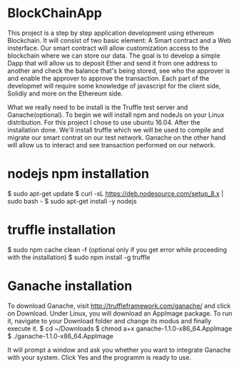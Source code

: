 # BlockChainApp

This project is a step by step application development using ethereum Blockchain. It will consist of two basic element: A Smart contract and a Web insterface. Our smart contract will allow customization access to the blockchain where we can store our data.
The goal is to develop a simple Dapp that will allow us to deposit Ether and send it from one address to another and check the balance that's being stored, see who the approver is and enable the approver to approve the transaction. Each part of the developmet will require some knowledge of javascript for the client side, Solidiy and more on the Ethereum side.


What we really need to be install is the Truffle test server and Ganache(optional).
To begin we will install npm and nodeJs on your Linux distribution. For this project I chose to use ubuntu 16.04. After the installation done. We'll install truffle which we will be used to compile and migrate our smart contrat on our test network.
Ganache on the other hand will allow us to interact and see transaction performed on our network.

# nodejs npm installation
$ sudo apt-get update
$ curl -sL https://deb.nodesource.com/setup_8.x | sudo bash -
$ sudo apt-get install -y nodejs

# truffle installation
$ sudo npm cache clean -f (optional only if you get error while proceeding with the installation)
$ sudo npm install -g truffle

# Ganache installation
To download Ganache, visit http://truffleframework.com/ganache/ and click on Download.
Under Linux, you will download an AppImage package. To run it, navigate to your Download folder and change its modus and finally execute it.
$ cd ~/Downloads
$ chmod a+x ganache-1.1.0-x86_64.AppImage
$ ./ganache-1.1.0-x86_64.AppImage

It will prompt a window and ask you whether you want to integrate Ganache with your system. Click Yes and the programm is ready to use.


